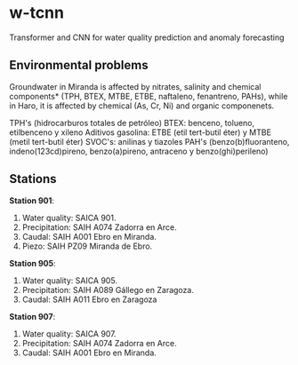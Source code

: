 # w-tcnn
 Transformer and CNN for water quality prediction and anomaly forecasting

## Environmental problems
 Groundwater in Miranda is affected by nitrates, salinity and chemical components* (TPH, BTEX, MTBE, ETBE,
 naftaleno, fenantreno, PAHs), while in Haro, it is affected by chemical (As, Cr, Ni) and organic componenets.

 TPH's (hidrocarburos totales de petróleo)
 BTEX: benceno, tolueno, etilbenceno y xileno
 Aditivos gasolina: ETBE (etil tert-butil éter) y MTBE (metil tert-butil éter)
 SVOC's: anilinas y tiazoles
 PAH's (benzo(b)fluoranteno, indeno(123cd)pireno, benzo(a)pireno, antraceno y benzo(ghi)perileno)

## Stations
 **Station 901**:
 1. Water quality: SAICA 901.
 2. Precipitation: SAIH A074 Zadorra en Arce.
 3. Caudal: SAIH A001 Ebro en Miranda.
 4. Piezo: SAIH PZ09 Miranda de Ebro.

 **Station 905**:
 1. Water quality: SAICA 905.
 2. Precipitation: SAIH A089 Gállego en Zaragoza.
 3. Caudal: SAIH A011 Ebro en Zaragoza

 **Station 907**:
 1. Water quality: SAICA 907.
 2. Precipitation: SAIH A074 Zadorra en Arce.
 3. Caudal: SAIH A001 Ebro en Miranda.



